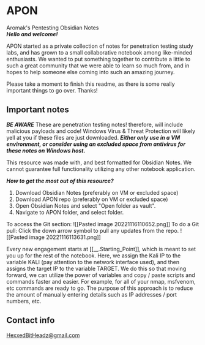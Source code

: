 # APON
Aromak's Pentesting Obsidian Notes <br />
***Hello and welcome!*** 

APON started as a private collection of notes for penetration testing study labs, and has grown to a small collaborative notebook among like-minded enthusiasts.  We wanted to put something together to contribute a little to such a great community that we were able to learn so much from, and in hopes to help someone else coming into such an amazing journey.

Please take a moment to finish this readme, as there is some really important things to go over.  Thanks!

## Important notes
***BE AWARE*** 
These are penetration testing notes! therefore, will include malicious payloads and code!  Windows Virus & Threat Protection will likely yell at you if these files are just downloaded.  ***Either only use in a VM environment, or consider using an excluded space from antivirus for these notes on Windows host.***

This resource was made with, and best formatted for Obsidian Notes.  We cannot guarantee full functionality utilizing any other notebook application.

***How to get the most out of this resource?***
1. Download Obsidian Notes (preferably on VM or excluded space)
2. Download APON repo (preferably on VM or excluded space)
3. Open Obsidian Notes and select "Open folder as vault".
4. Navigate to APON folder, and select folder.

To access the Git section:
![[Pasted image 20221116110652.png]]
To do a Git pull:  Click the down arrow symbol to pull any updates from the repo.
![[Pasted image 20221116113631.png]]

Every new engagement starts at [[__.Starting_Point]], which is meant to set you up for the rest of the notebook.  Here, we assign the Kali IP to the variable KALI (pay attention to the network interface used), and then assigns the target IP to the variable TARGET.  We do this so that moving forward, we can utilize the power of variables and copy / paste scripts and commands faster and easier.  For example, for all of your nmap, msfvenom, etc commands are ready to go.  The purpose of this approach is to reduce the amount of manually entering details such as IP addresses / port numbers, etc.

## Contact info
HexxedBitHeadz@gmail.com 
